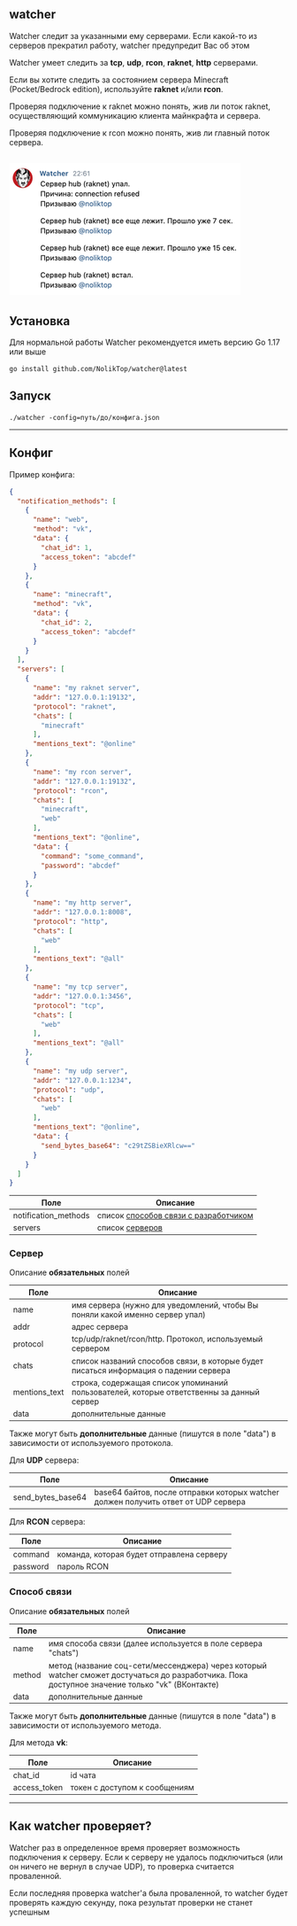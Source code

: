 ## watcher

Watcher следит за указанными ему серверами. Если какой-то из серверов прекратил работу, watcher предупредит Вас об этом

Watcher умеет следить за **tcp**, **udp**, **rcon**, **raknet**, **http** серверами.

Если вы хотите следить за состоянием сервера Minecraft (Pocket/Bedrock edition), используйте **raknet** и/или **rcon**.

Проверяя подключение к raknet можно понять, жив ли поток raknet, осуществляющий коммуникацию клиента майнкрафта и сервера.

Проверяя подключение к rcon можно понять, жив ли главный поток сервера. 

![messages from watcher](watcher_is_watching_you.png)
--

## Установка

Для нормальной работы Watcher рекомендуется иметь версию Go 1.17 или выше

```shell script
go install github.com/NolikTop/watcher@latest
```

## Запуск

```shell script
./watcher -config=путь/до/конфига.json
```

---

## Конфиг

Пример конфига:

```json
{
  "notification_methods": [
    {
      "name": "web",
      "method": "vk",
      "data": {
        "chat_id": 1,
        "access_token": "abcdef"
      }
    },
    {
      "name": "minecraft",
      "method": "vk",
      "data": {
        "chat_id": 2,
        "access_token": "abcdef"
      }
    }
  ],
  "servers": [
    {
      "name": "my raknet server",
      "addr": "127.0.0.1:19132",
      "protocol": "raknet",
      "chats": [
        "minecraft"
      ],
      "mentions_text": "@online"
    },
    {
      "name": "my rcon server",
      "addr": "127.0.0.1:19132",
      "protocol": "rcon",
      "chats": [
        "minecraft",
        "web"
      ],
      "mentions_text": "@online",
      "data": {
        "command": "some_command",
        "password": "abcdef"
      }
    },
    {
      "name": "my http server",
      "addr": "127.0.0.1:8008",
      "protocol": "http",
      "chats": [
        "web"
      ],
      "mentions_text": "@all"
    },
    {
      "name": "my tcp server",
      "addr": "127.0.0.1:3456",
      "protocol": "tcp",
      "chats": [
        "web"
      ],
      "mentions_text": "@all"
    },
    {
      "name": "my udp server",
      "addr": "127.0.0.1:1234",
      "protocol": "udp",
      "chats": [
        "web"
      ],
      "mentions_text": "@online",
      "data": {
        "send_bytes_base64": "c29tZSBieXRlcw=="
      }
    }
  ]
}
```

Поле | Описание
------------ | -------------
notification_methods | список [способов связи с разработчиком](#способ-связи)
servers | список [серверов](#сервер)

### Сервер

Описание **обязательных** полей

Поле | Описание
------------ | -------------
name | имя сервера (нужно для уведомлений, чтобы Вы поняли какой именно сервер упал)
addr | адрес сервера
protocol | tcp/udp/raknet/rcon/http. Протокол, используемый сервером
chats | список названий способов связи, в которые будет писаться информация о падении сервера
mentions_text | строка, содержащая список упоминаний пользователей, которые ответственны за данный сервер
data | дополнительные данные

Также могут быть **дополнительные** данные (пишутся в поле "data") в зависимости от используемого протокола.

Для **UDP** сервера:

Поле | Описание
------------ | -------------
send_bytes_base64 | base64 байтов, после отправки которых watcher должен получить ответ от UDP сервера

Для **RCON** сервера:

Поле | Описание
------------ | -------------
command | команда, которая будет отправлена серверу
password | пароль RCON

### Способ связи

Описание **обязательных** полей

Поле | Описание
------------ | -------------
name | имя способа связи (далее используется в поле сервера "chats")
method | метод (название соц-сети/мессенджера) через который watcher сможет достучаться до разработчика. Пока доступное значение только "vk" (ВКонтакте)
data | дополнительные данные

Также могут быть **дополнительные** данные (пишутся в поле "data") в зависимости от используемого метода.

Для метода **vk**:

Поле | Описание
------------ | -------------
chat_id | id чата
access_token | токен с доступом к сообщениям

---

## Как watcher проверяет?

Watcher раз в определенное время проверяет возможность подключения к серверу. 
Если к серверу не удалось подключиться (или он ничего не вернул в случае UDP), то проверка считается проваленной.

Если последняя проверка watcher'а была проваленной, то watcher будет проверять каждую секунду, 
пока результат проверки не станет успешным

